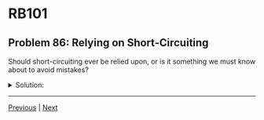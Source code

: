 # RB101
## Problem 86: Relying on Short-Circuiting

Should short-circuiting ever be relied upon, or is it something we must know about to avoid mistakes?

<details>
<summary>Solution:</summary>

Short-circuiting can be relied upon for certain scenarios, such as when checking conditions before accessing an attribute or calling a method that might otherwise cause an exception. However, it should be used carefully and deliberately to ensure that the code remains readable and understandable.

**Good uses of short-circuiting:**

```ruby
# Avoiding NoMethodError:
user && user.email  # Only accesses email if user is not nil

# Avoiding division by zero:
denominator != 0 && numerator / denominator > 10

# Default values:
name = user_name || "Guest"  # Use "Guest" if user_name is falsy

# Chaining safe access:
order && order.customer && order.customer.email
```

**Examples where it's helpful:**

```ruby
# Without short-circuiting:
if user
  if user.email
    send_email(user.email)
  end
end

# With short-circuiting:
send_email(user.email) if user && user.email
```

**When to be cautious:**

```ruby
# This works but might be unclear:
result = condition && expensive_method || default_value

# This is clearer:
if condition && expensive_method
  result = expensive_method  # Note: now called twice!
else
  result = default_value
end

# Or better yet:
temp = expensive_method if condition
result = temp || default_value
```

**Ruby idioms that rely on short-circuiting:**

```ruby
# Common pattern for default values:
@name ||= "Default Name"  # Assign only if @name is falsy

# Safe navigation (Ruby 2.3+):
user&.email  # Same as: user && user.email

# Guard clauses:
return unless user
return if user.inactive?
```

Short-circuiting is a feature that can be relied upon when it improves code clarity and safety. Just ensure it's used intentionally.

</details>

---

[Previous](85.md) | [Next](87.md)

